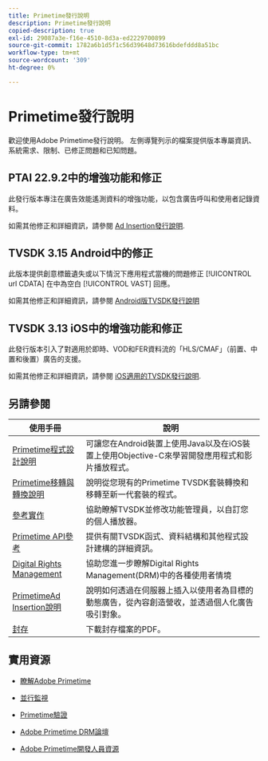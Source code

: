 ```yaml
---
title: Primetime發行說明
description: Primetime發行說明
copied-description: true
exl-id: 29087a3e-f16e-4510-8d3a-ed2229700899
source-git-commit: 1782a6b1d5f1c56d39648d73616bdefddd8a51bc
workflow-type: tm+mt
source-wordcount: '309'
ht-degree: 0%

---
```


# Primetime發行說明

歡迎使用Adobe Primetime發行說明。 左側導覽列示的檔案提供版本專屬資訊、系統需求、限制、已修正問題和已知問題。

## PTAI 22.9.2中的增強功能和修正

此發行版本專注在廣告效能遙測資料的增強功能，以包含廣告呼叫和使用者記錄資料。

如需其他修正和詳細資訊，請參閱 [Ad Insertion發行說明](/help/release-notes/ptai-22x-release-notes.md).

## TVSDK 3.15 Android中的修正

此版本提供創意標籤遺失或以下情況下應用程式當機的問題修正 [!UICONTROL url CDATA] 在中為空白 [!UICONTROL VAST] 回應。

如需其他修正和詳細資訊，請參閱 [Android版TVSDK發行說明](/help/release-notes/tvsdk-3x-android.md)

## TVSDK 3.13 iOS中的增強功能和修正

此發行版本引入了對適用於即時、VOD和FER資料流的「HLS/CMAF」（前置、中置和後置）廣告的支援。

如需其他修正和詳細資訊，請參閱 [iOS適用的TVSDK發行說明](../release-notes/tvsdk-3x-ios.md).

## 另請參閱

| 使用手冊 | 說明 |
|--- |--- |
| [Primetime程式設計說明](/help/programming/home.md) | 可讓您在Android裝置上使用Java以及在iOS裝置上使用Objective-C來學習開發應用程式和影片播放程式。 |
| [Primetime移轉與轉換說明](/help/migration-guides/home.md) | 說明從您現有的Primetime TVSDK套裝轉換和移轉至新一代套裝的程式。 |
| [參考實作](/help/android-reference-implementation/home.md) | 協助瞭解TVSDK並修改功能管理員，以自訂您的個人播放器。 |
| [Primetime API參考](/help/reference/api-references.md) | 提供有關TVSDK函式、資料結構和其他程式設計建構的詳細資訊。 |
| [Digital Rights Management](/help/digital-rights-management/home.md) | 協助您進一步瞭解Digital Rights Management(DRM)中的各種使用者情境 |
| [PrimetimeAd Insertion說明](/help/primetime-ad-insertion/home.md) | 說明如何透過在伺服器上插入以使用者為目標的動態廣告，從內容創造營收，並透過個人化廣告吸引對象。 |
| [封存](https://helpx.adobe.com/primetime/archives.html) | 下載封存檔案的PDF。 |

## 實用資源

* [瞭解Adobe Primetime](https://www.adobe.com/in/marketing/primetime.html)

* [並行監視](https://tve.helpdocsonline.com/concurrency-monitoring-introduction)

* [Primetime驗證](https://tve.helpdocsonline.com/home)

* [Adobe Primetime DRM論壇](https://forums.adobe.com/community/adobe_access)

* [Adobe Primetime開發人員資源](https://www.adobe.com/devnet/primetime.html)
